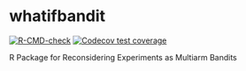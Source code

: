 # whatifbandit
<!-- badges: start -->
[![R-CMD-check](https://github.com/ryantmoore/whatifbandit/actions/workflows/R-CMD-check.yaml/badge.svg)](https://github.com/ryantmoore/whatifbandit/actions/workflows/R-CMD-check.yaml)
[![Codecov test coverage](https://codecov.io/gh/ryantmoore/whatifbandit/graph/badge.svg)](https://app.codecov.io/gh/ryantmoore/whatifbandit)
<!-- badges: end -->
R Package for Reconsidering Experiments as Multiarm Bandits

